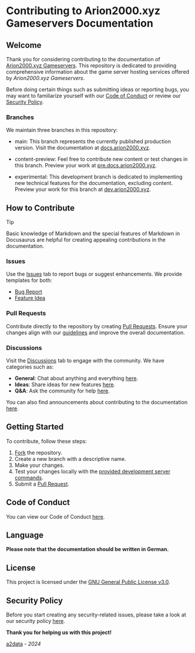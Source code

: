# Contributing to Arion2000.xyz Gameservers Documentation

## Welcome

Thank you for considering contributing to the documentation of [Arion2000.xyz Gameservers](https://panel.arion2000.xyz/). This repository is dedicated to providing comprehensive information about the game server hosting services offered by *Arion2000.xyz Gameservers*.

Before doing certain things such as submitting ideas or reporting bugs, you may want to familiarize yourself with our [Code of Conduct](https://github.com/2000Arion/gsc-docs?tab=coc-ov-file#contributor-covenant-code-of-conduct) or review our [Security Policy](https://github.com/2000Arion/gsc-docs?tab=security-ov-file#security-policy).

### Branches

We maintain three branches in this repository:

- main: This branch represents the currently published production version. Visit the documentation at [docs.arion2000.xyz](https://docs.arion2000.xyz).

- content-preview: Feel free to contribute new content or test changes in this branch. Preview your work at [pre.docs.arion2000.xyz](https://pre.docs.arion2000.xyz).

- experimental: This development branch is dedicated to implementing new technical features for the documentation, excluding content. Preview your work for this branch at [dev.arion2000.xyz](https://dev.arion2000.xyz).

## How to Contribute

> [!TIP]
> Basic knowledge of Markdown and the special features of Markdown in Docusaurus are helpful for creating appealing contributions in the documentation.

### Issues

Use the [Issues](https://github.com/2000Arion/gsc-docs/issues/new/choose) tab to report bugs or suggest enhancements. We provide templates for both:

- [Bug Report](https://github.com/2000Arion/gsc-docs/issues/new?assignees=&labels=bug&projects=&template=bug_report.yml)
- [Feature Idea](https://github.com/2000Arion/gsc-docs/issues/new?assignees=&labels=enhancement&projects=&template=feature_idea.yml)

### Pull Requests

Contribute directly to the repository by creating [Pull Requests](https://github.com/2000Arion/gsc-docs/pulls). Ensure your changes align with our [guidelines](#getting-started) and improve the overall documentation.

### Discussions

Visit the [Discussions](https://github.com/2000Arion/gsc-docs/discussions) tab to engage with the community. We have categories such as:

- **General**: Chat about anything and everything [here](https://github.com/2000Arion/gsc-docs/discussions/categories/general).
- **Ideas**: Share ideas for new features [here](https://github.com/2000Arion/gsc-docs/discussions/categories/ideas).
- **Q&A**: Ask the community for help [here](https://github.com/2000Arion/gsc-docs/discussions/categories/q-a).

You can also find announcements about contributing to the documentation [here](https://github.com/2000Arion/gsc-docs/discussions/categories/announcements).

## Getting Started

To contribute, follow these steps:

1. [Fork](https://github.com/2000Arion/gsc-docs/fork) the repository.
2. Create a new branch with a descriptive name.
3. Make your changes.
4. Test your changes locally with the [provided development server commands](https://github.com/2000Arion/gsc-docs?tab=readme-ov-file#running-the-development-server).
5. Submit a [Pull Request](https://github.com/2000Arion/gsc-docs/compare).

## Code of Conduct

You can view our Code of Conduct [here](https://github.com/2000Arion/gsc-docs?tab=coc-ov-file#contributor-covenant-code-of-conduct).

## Language

**Please note that the documentation should be written in German.**

## License

This project is licensed under the [GNU General Public License v3.0](https://github.com/2000Arion/gsc-docs/blob/main/LICENSE).

## Security Policy

Before you start creating any security-related issues, please take a look at our security policy [here](https://github.com/2000Arion/gsc-docs?tab=security-ov-file#security-policy).

**Thank you for helping us with this project!**

[a2data](https://www.arion2000.xyz/) - *2024*
